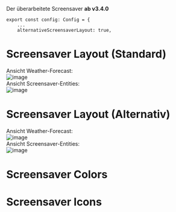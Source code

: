Der überarbeitete Screensaver **ab v3.4.0**

```
export const config: Config = {
    ...
    alternativeScreensaverLayout: true,
```

# Screensaver Layout (Standard)  
Ansicht Weather-Forecast:  
![image](https://user-images.githubusercontent.com/102996011/190608554-a5719dfa-076c-46f5-9b01-30234493b035.png)  
Ansicht Screensaver-Entities:  
![image](https://user-images.githubusercontent.com/102996011/190608902-6cf53114-3fb8-453f-bf87-f13731d9a71f.png)  
  
# Screensaver Layout (Alternativ)  
Ansicht Weather-Forecast:  
![image](https://user-images.githubusercontent.com/102996011/190611272-c3bf9f34-c9c0-400d-ae03-c05bdfa8071b.png)  
Ansicht Screensaver-Entities:  
![image](https://user-images.githubusercontent.com/102996011/190611031-c2d5e638-dd45-42d3-9dfc-e058e1b0140f.png)  


# Screensaver Colors

# Screensaver Icons